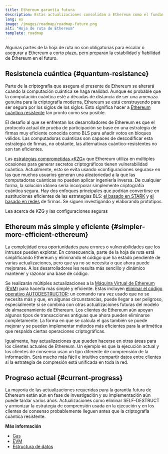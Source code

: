 ```yaml
---
title: Ethereum garantía futura
description: Estas actualizaciones consolidan a Ethereum como el fundamento descentralizado y resiliente del futuro, en todas sus formas.
lang: es
image: /images/roadmap/roadmap-future.png
alt: "Hoja de ruta de Ethereum"
template: roadmap
---
```


Algunas partes de la hoja de ruta no son obligatorias para escalar o asegurar a Ethereum a corto plazo, pero preparan la estabilidad y fiabilidad de Ethereum en el futuro.

## Resistencia cuántica {#quantum-resistance}

Parte de la criptografía que asegura el presente de Ethereum se alterará cuando la computación cuántica se haga realidad. Aunque es probable que la computación cuántica esté a décadas de distancia de ser una amenaza genuina para la criptografía moderna, Ethereum se está construyendo para ser segura por los siglos de los siglos. Esto significa hacer a [Ethereum cuántico resistente](https://consensys.net/blog/developers/how-will-quantum-supremacy-affect-blockchain/) tan pronto como sea posible.

El desafío al que se enfrentan los desarrolladores de Ethereum es que el protocolo actual de prueba de participación se base en una estrategia de firmas muy eficiente conocida como BLS para añadir votos en bloques válidos. Las computadoras cuánticas son capaces de descodificar esta estrategia de firmas, no obstante, las alternativas cuántico-resistentes no son tan eficientes.

Las [estrategias comprometidas «KZG»](/roadmap/danksharding/#what-is-kzg) que Ethereum utiliza en múltiples ocasiones para generar secretos criptográficos tienen vulnerabilidad cuántica. Actualmente, esto se evita usando «configuraciones seguras» en las que muchos usuarios generan una aleatoriedad a la que las computadoras cuánticas no pueden aplicar ingeniería inversa. De cualquier forma, la solución idónea sería incorporar simplemente criptografía cuántica segura. Hay dos enfoques principales que podrían convertirse en sustituciones eficientes de las estrategias BLS: [el basado en STARK](https://hackmd.io/@vbuterin/stark_aggregation) y [el basado en redes](https://medium.com/asecuritysite-when-bob-met-alice/so-what-is-lattice-encryption-326ac66e3175) de firmas. Se siguen investigando y elaborando prototipos.

<ButtonLink variant="outline-color" href="/roadmap/danksharding#what-is-kzg"> Lea acerca de KZG y las configuraciones seguras</ButtonLink>

## Ethereum más simple y eficiente {#simpler-more-efficient-ethereum}

La complejidad crea oportunidades para errores o vulnerabilidades que los intrusos pueden explotar. En consecuencia, parte de la hoja de ruta está simplificando Ethereum y eliminando el código que ha estado pendiente de varias actualizaciones, pero que ya no se necesita o que ahora puede mejorarse. A los desarrolladores les resulta más sencillo y dinámico mantener y razonar una base de código.

Se realizarán múltiples actualizaciones a la [Máquina Virtual de Ethereum (EVM)](/developers/docs/evm) para hacerla más simple y eficiente. Estas incluyen [eliminar el código operativo AUTODESTRUCTOR](https://hackmd.io/@vbuterin/selfdestruct): un comando rara vez usado que no se necesita más y que, en algunas circunstancias, puede llegar a ser peligroso, especialmente si se combina con otras actualizaciones futuras del modelo de almacenamiento de Ethereum. Los clientes de Ethereum aún apoyan algunos tipos de transacciones antiguas que ahora pueden eliminarse completamente. La forma en que se calcula el gas también se puede mejorar y se pueden implementar métodos más eficientes para la aritmética que respalda ciertas operaciones criptográficas.

Igualmente, hay actualizaciones que pueden hacerse en otras áreas para los clientes actuales de Ethereum. Un ejemplo es que la ejecución actual y los clientes de consenso usan un tipo diferente de comprensión de la información. Será mucho más fácil e intuitivo compartir datos entre clientes si la estrategia de compresión está unificada en toda la red.

## Progreso actual {#current-progress}

La mayoría de las actualizaciones requeridas para la garantía futura de Ethereum están aún en fase de investigación y su implementación aún puede tardar varios años. Actualizaciones como eliminar SELF-DESTRUCT y armonizar la estrategia de comprensión usada en la ejecución y en los clientes de consenso probablemente lleguen antes que la criptografía cuántica resistente.

**Más información**

- [Gas](/developers/docs/gas)
- [EVM](/developers/docs/evm)
- [Estructura de datos](/developers/docs/data-structures-and-encoding)
